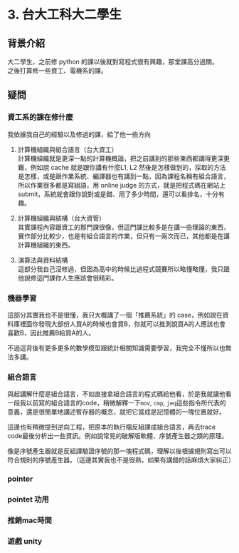 # 3. 台大工科大二學生

## 背景介紹
大二學生，之前修 python 的課以後就對寫程式很有興趣，那堂課高分過關。  
之後打算修一些資工、電機系的課。

## 疑問
### 資工系的課在修什麼
我依據我自己的經驗以及修過的課，給了他一些方向
1. 計算機組織與組合語言（台大資工）  
計算機組織就是更深一點的計算機概論，把之前講到的那些東西都講得更深更難，例如說 cache 就是跟你講有什麼L1, L2 然後是怎樣做到的，採取的方法是怎樣，或是跟作業系統、編譯器也有講到一點，因為課程名稱有組合語言，所以作業很多都是寫組語，用 online judge 的方式，就是把程式碼在網站上submit，系統就會跟你說對或是錯、用了多少時間，還可以看排名，十分有趣。

2. 計算機組織與結構（台大資管）  
其實課程內容跟資工的那門課很像，但這門課比較多是在講一些理論的東西，實作部分比較少，也是有組合語言的作業，但只有一兩次而已，其他都是在講計算機組織的東西。

3. 演算法與資料結構  
這部分我自己沒修過，但因為高中的時候比過程式競賽所以略懂略懂，我只跟他說修這門課你人生應該會很精彩。

### 機器學習
這部分其實我也不是很懂，我只大概講了一個「推薦系統」的 case，例如說在資料庫裡面你發現大部份人買A的時候也會買B，你就可以推測說買A的人應該也會喜歡B，因此推薦B給買A的人。

不過這背後有更多更多的數學模型跟統計相關知識需要學習，我完全不懂所以也無法多講。

### 組合語言
與起講解什麼是組合語言，不如直接拿組合語言的程式碼給他看，於是我就讓他看一段我以前寫的組合語言的code，稍微解釋一下`mov`, `cmp`, `jeq`這些指令所代表的意義，還是很簡單地講述暫存器的概念，就把它當成是記憶體的一塊位置就好。

這邊也有稍微提到逆向工程，把原本的執行檔反組譯成組合語言，再去trace code最後分析出一些資訊。例如說常見的破解版軟體、序號產生器之類的原理。

像是序號產生器就是反組譯驗證序號的那一塊程式碼，理解以後根據規則寫出可以符合規則的序號產生器。（這邊其實我也不是很熟，如果有講錯的話麻煩大家糾正）

### pointer
### pointet 功用
### 推銷mac時間
### 遊戲 unity